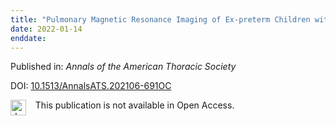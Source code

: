 ```yaml
---
title: "Pulmonary Magnetic Resonance Imaging of Ex-preterm Children with/without Bronchopulmonary Dysplasia"
date: 2022-01-14
enddate:
---
```


Published in: *Annals of the American Thoracic Society*

DOI: [10.1513/AnnalsATS.202106-691OC](https://doi.org/10.1513/AnnalsATS.202106-691OC)

<img src="https://upload.wikimedia.org/wikipedia/commons/thumb/0/0e/Closed_Access_logo_transparent.svg/1200px-Closed_Access_logo_transparent.svg.png" alt="drawing" width="25" align="left"/> &nbsp;&nbsp;&nbsp;This publication is not available in Open Access.


